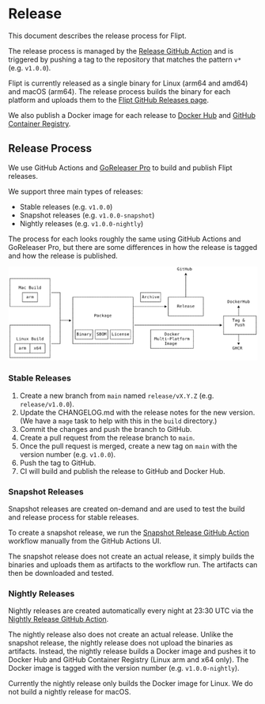 # Release

This document describes the release process for Flipt.

The release process is managed by the [Release GitHub Action](.github/workflows/release.yml) and is triggered by pushing a tag to the repository that matches the pattern `v*` (e.g. `v1.0.0`).

Flipt is currently released as a single binary for Linux (arm64 and amd64) and macOS (arm64). The release process builds the binary for each platform and uploads them to the [Flipt GitHub Releases page](https://github.com/flipt-io/flipt/releases).

We also publish a Docker image for each release to [Docker Hub](https://hub.docker.com/r/flipt/flipt/tags) and [GitHub Container Registry](https://github.com/flipt-io/flipt/pkgs/container/flipt).

## Release Process

We use GitHub Actions and [GoReleaser Pro](https://goreleaser.com/) to build and publish Flipt releases.

We support three main types of releases:

- Stable releases (e.g. `v1.0.0`)
- Snapshot releases (e.g. `v1.0.0-snapshot`)
- Nightly releases (e.g. `v1.0.0-nightly`)

The process for each looks roughly the same using GitHub Actions and GoReleaser Pro, but there are some differences in how the release is tagged and how the release is published.

![Release Process](.github/images/release-process.png)

### Stable Releases

1. Create a new branch from `main` named `release/vX.Y.Z` (e.g. `release/v1.0.0`).
2. Update the CHANGELOG.md with the release notes for the new version. (We have a `mage` task to help with this in the `build` directory.)
3. Commit the changes and push the branch to GitHub.
4. Create a pull request from the release branch to `main`.
5. Once the pull request is merged, create a new tag on `main` with the version number (e.g. `v1.0.0`).
6. Push the tag to GitHub.
7. CI will build and publish the release to GitHub and Docker Hub.

### Snapshot Releases

Snapshot releases are created on-demand and are used to test the build and release process for stable releases.

To create a snapshot release, we run the [Snapshot Release GitHub Action](.github/workflows/snapshot.yml) workflow manually from the GitHub Actions UI.

The snapshot release does not create an actual release, it simply builds the binaries and uploads them as artifacts to the workflow run. The artifacts can then be downloaded and tested.

### Nightly Releases

Nightly releases are created automatically every night at 23:30 UTC via the [Nightly Release GitHub Action](.github/workflows/nightly.yml).

The nightly release also does not create an actual release. Unlike the snapshot release, the nightly release does not upload the binaries as artifacts. Instead, the nightly release builds a Docker image and pushes it to Docker Hub and GitHub Container Registry (Linux arm and x64 only). The Docker image is tagged with the version number (e.g. `v1.0.0-nightly`).

Currently the nightly release only builds the Docker image for Linux. We do not build a nightly release for macOS.
